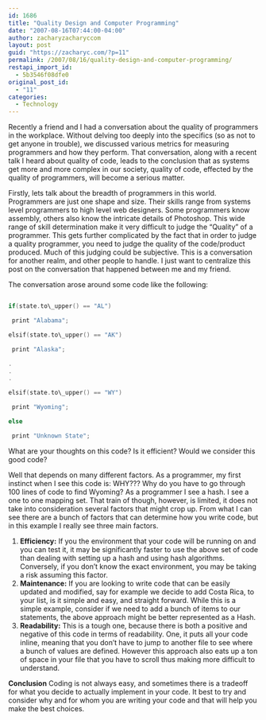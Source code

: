 ```yaml
---
id: 1686
title: "Quality Design and Computer Programming"
date: "2007-08-16T07:44:00-04:00"
author: zacharyzacharyccom
layout: post
guid: "https://zacharyc.com/?p=11"
permalink: /2007/08/16/quality-design-and-computer-programming/
restapi_import_id:
  - 5b3546f08dfe0
original_post_id:
  - "11"
categories:
  - Technology
---
```


Recently a friend and I had a conversation about the quality of programmers in the workplace. Without delving too deeply into the specifics (so as not to get anyone in trouble), we discussed various metrics for measuring programmers and how they perform. That conversation, along with a recent talk I heard about quality of code, leads to the conclusion that as systems get more and more complex in our society, quality of code, effected by the quality of programmers, will become a serious matter.

Firstly, lets talk about the breadth of programmers in this world. Programmers are just one shape and size. Their skills range from systems level programmers to high level web designers. Some programmers know assembly, others also know the intricate details of Photoshop. This wide range of skill determination make it very difficult to judge the “Quality” of a programmer. This gets further complicated by the fact that in order to judge a quality programmer, you need to judge the quality of the code/product produced. Much of this judging could be subjective. This is a conversation for another realm, and other people to handle. I just want to centralize this post on the conversation that happened between me and my friend.

The conversation arose around some code like the following:

```c

if(state.to\_upper() == "AL")

 print "Alabama";

elsif(state.to\_upper() == "AK")

 print "Alaska";

.
.
.

elsif(state.to\_upper() == "WY")

 print "Wyoming";

else

 print "Unknown State";
```

What are your thoughts on this code? Is it efficient? Would we consider this good code?

Well that depends on many different factors. As a programmer, my first instinct when I see this code is: WHY??? Why do you have to go through 100 lines of code to find Wyoming? As a programmer I see a hash. I see a one to one mapping set. That train of though, however, is limited, it does not take into consideration several factors that might crop up. From what I can see there are a bunch of factors that can determine how you write code, but in this example I really see three main factors.

1. **Efficiency:** If you the environment that your code will be running on and you can test it, it may be significantly faster to use the above set of code than dealing with setting up a hash and using hash algorithms. Conversely, if you don’t know the exact environment, you may be taking a risk assuming this factor.
2. **Maintenance:** If you are looking to write code that can be easily updated and modified, say for example we decide to add Costa Rica, to your list, is it simple and easy, and straight forward. While this is a simple example, consider if we need to add a bunch of items to our statements, the above approach might be better represented as a Hash.
3. **Readability:** This is a tough one, because there is both a positive and negative of this code in terms of readability. One, it puts all your code inline, meaning that you don’t have to jump to another file to see where a bunch of values are defined. However this approach also eats up a ton of space in your file that you have to scroll thus making more difficult to understand.

**Conclusion** Coding is not always easy, and sometimes there is a tradeoff for what you decide to actually implement in your code. It best to try and consider why and for whom you are writing your code and that will help you make the best choices.
